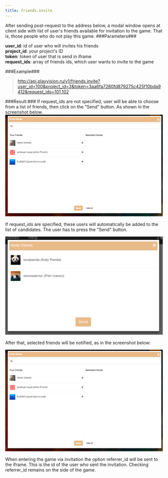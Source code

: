 ```yaml
---
title: friends.invite
---
```


After sending post-request to the address below, a modal window opens at client side with list of user's friends available for invitation to the game. That is, those people who do not play this game.
###Parameters###

**user_id**: id of user who will invites his friends<br>
**project_id**: your project's ID<br>
**token**: token of user that is send in iframe<br>
**request_ids**: array of friends ids, which user wants to invite to the game

###Example###

> http://api.playvision.ru/v1/friends.invite?user_id=100&project_id=3&token=3aa6fa7280fd879275c425f10bda9412&request_ids=101,102

###Result:###
If request_ids are not specified, user will be able to choose from a list of friends, then click on the "Send" button. As shown in the screenshot below.
![invitation window](/images/friends/invite.png "Invitation window")

If request_ids are specified, these users will automatically be added to the list of candidates. The user has to press the "Send" button.

![invitation window](/images/friends/invite_request_ids.png "Invitation window")

After that, selected friends will be notified, as in the screenshot below:

![notify](/images/friends/invite.png "notify")

When entering the game via invitation the option referrer_id will be sent to the iframe. This is the id of the user who sent the invitation. Checking referrer_id remains on the side of the game.
